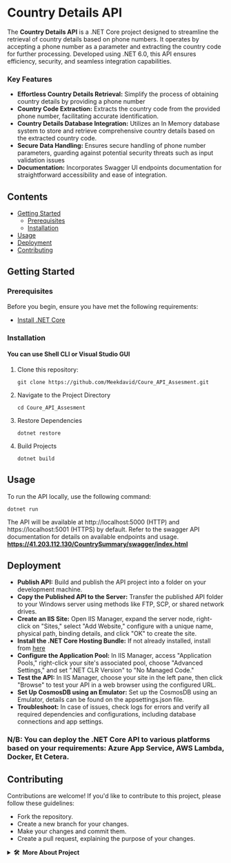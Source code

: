 # Country Details API

The **Country Details API** is a .NET Core project designed to streamline the retrieval of country details based on phone numbers. It operates by accepting a phone number as a parameter and extracting the country code for further processing. Developed using .NET 6.0, this API ensures efficiency, security, and seamless integration capabilities.
### Key Features

- **Effortless Country Details Retrieval:** Simplify the process of obtaining country details by providing a phone number
- **Country Code Extraction:**  Extracts the country code from the provided phone number, facilitating accurate identification.
- **Country Details Database Integration:** Utilizes an In Memory database system to store and retrieve comprehensive country details based on the extracted country code.
- **Secure Data Handling:** Ensures secure handling of phone number parameters, guarding against potential security threats such as input validation issues
- **Documentation:**  Incorporates Swagger UI endpoints documentation for straightforward accessibility and ease of integration.

## Contents

- [Getting Started](#getting-started)
  - [Prerequisites](#prerequisites)
  - [Installation](#installation)
- [Usage](#usage)
- [Deployment](#deployment)
- [Contributing](#contributing)

## Getting Started

### Prerequisites

Before you begin, ensure you have met the following requirements:

- [Install .NET Core](https://dotnet.microsoft.com/download)

### Installation
#### You can use Shell CLI or Visual Studio GUI
1. Clone this repository:

   ```shell
   git clone https://github.com/Meekdavid/Coure_API_Assesment.git
2. Navigate to the Project Directory
   ```shell
   cd Coure_API_Assesment
3. Restore Dependencies
    ```shell
    dotnet restore
4. Build Projects
    ```shell
    dotnet build 

## Usage
To run the API locally, use the following command:
  ```shell
  dotnet run
```
The API will be available at http://localhost:5000 (HTTP) and https://localhost:5001 (HTTPS) by default. Refer to the swagger API documentation for details on available endpoints and usage.
**https://41.203.112.130/CountrySummary/swagger/index.html**

## Deployment
- **Publish API:** Build and publish the API project into a folder on your development machine.
- **Copy the Published API to the Server:** Transfer the published API folder to your Windows server using methods like FTP, SCP, or shared network drives.
- **Create an IIS Site:** Open IIS Manager, expand the server node, right-click on "Sites," select "Add Website," configure with a unique name, physical path, binding details, and click "OK" to create the site.
- **Install the .NET Core Hosting Bundle:** If not already installed, install from [here](https://dotnet.microsoft.com/download/dotnet/thank-you/runtime-aspnetcore-6.0.0-windows-hosting-bundle-installer)
- **Configure the Application Pool:** In IIS Manager, access "Application Pools," right-click your site's associated pool, choose "Advanced Settings," and set ".NET CLR Version" to "No Managed Code."
- **Test the API:** In IIS Manager, choose your site in the left pane, then click "Browse" to test your API in a web browser using the configured URL.
- **Set Up CosmosDB using an Emulator:** Set up the CosmosDB using an Emulator, details can be found on the appsettings.json file.
- **Troubleshoot:** In case of issues, check logs for errors and verify all required dependencies and configurations, including database connections and app settings.
### **N/B:** You can deploy the .NET Core API to various platforms based on your requirements: Azure App Service, AWS Lambda, Docker, Et Cetera.

## Contributing
Contributions are welcome! If you'd like to contribute to this project, please follow these guidelines:
- Fork the repository.
- Create a new branch for your changes.
- Make your changes and commit them.
- Create a pull request, explaining the purpose of your changes.

<details>
  <summary><b>🛠️&nbsp;&nbsp;More&nbsp;About&nbsp;Project</b></summary>
  
### Author  
  * David Mboko | [Youtube](https://www.youtube.com/@davidmboko6502/featured) | [LinkedIn](https://www.linkedin.com/mwlite/in/david-mboko-25bb9019b) | [Academia](https://aksu.academia.edu/DavidMboko) |

### Resources
- [Click to View](https://dotnet.microsoft.com/en-us/learn)
</details>

